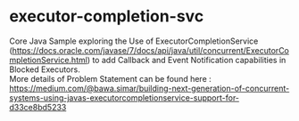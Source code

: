 # executor-completion-svc

Core Java Sample exploring the Use of ExecutorCompletionService <br/> (https://docs.oracle.com/javase/7/docs/api/java/util/concurrent/ExecutorCompletionService.html) to add Callback and Event Notification capabilities in Blocked Executors. <br/>
More details of Problem Statement can be found here : https://medium.com/@bawa.simar/building-next-generation-of-concurrent-systems-using-javas-executorcompletionservice-support-for-d33ce8bd5233
